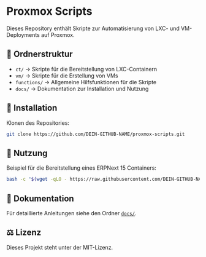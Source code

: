 # Proxmox Scripts

Dieses Repository enthält Skripte zur Automatisierung von LXC- und VM-Deployments auf Proxmox.

## 📂 Ordnerstruktur

- `ct/` → Skripte für die Bereitstellung von LXC-Containern
- `vm/` → Skripte für die Erstellung von VMs
- `functions/` → Allgemeine Hilfsfunktionen für die Skripte
- `docs/` → Dokumentation zur Installation und Nutzung

## 📌 Installation

Klonen des Repositories:
```bash
git clone https://github.com/DEIN-GITHUB-NAME/proxmox-scripts.git
```

## 🚀 Nutzung

Beispiel für die Bereitstellung eines ERPNext 15 Containers:
```bash
bash -c "$(wget -qLO - https://raw.githubusercontent.com/DEIN-GITHUB-NAME/proxmox-scripts/main/ct/erpnext15.sh)"
```

## 📖 Dokumentation

Für detaillierte Anleitungen siehe den Ordner [`docs/`](docs/).

## ⚖️ Lizenz

Dieses Projekt steht unter der MIT-Lizenz.
```
